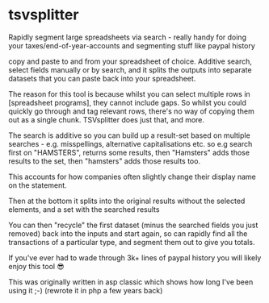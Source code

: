 # tsvsplitter
Rapidly segment large spreadsheets via search - really handy for doing your taxes/end-of-year-accounts and segmenting stuff like paypal history

copy and paste to and from your spreadsheet of choice. Additive search, select fields manually or by search, and it splits the outputs into separate datasets  that you can paste back into your spreadsheet.


The reason for this tool is because whilst you can select multiple rows in [spreadsheet programs], they cannot include gaps. So whilst you could quickly go through and tag relevant rows, there's no way of copying them out as a single chunk. TSVsplitter does just that, and more.


The search is additive so you can build up a result-set based on multiple searches - e.g. misspellings, alternative capitalisations etc. so e.g search first on "HAMSTERS", returns some  results, then "Hamsters" adds those results to the set, then "hamsters" adds those results too. 

This accounts for how companies often slightly change their display name on the statement. 

Then at the bottom it splits into the original results without the selected elements, and a set with the searched results

You can then "recycle" the first dataset (minus the searched fields you just removed) back into the inputs and start again, so can rapidly find all the transactions of a particular type, and segment them out to give you totals. 

If you've ever had to wade through 3k+ lines of paypal history you will likely enjoy this tool 😎


This was originally written in asp classic which shows how long I've been using it ;-) (rewrote it in php a few years back)


